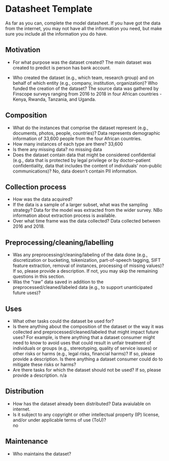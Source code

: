 # Datasheet Template

As far as you can, complete the model datasheet. If you have got the data from the internet, you may not have all the information you need, but make sure you include all the information you do have. 

## Motivation

- For what purpose was the dataset created? 
The main dataset was created to predict is person has bank account.

- Who created the dataset (e.g., which team, research group) and on behalf of which entity (e.g., company, institution, organization)? Who funded the creation of the dataset?
The source data was gathered by Finscope surveys ranging from 2016 to 2018 in four African countries - Kenya, Rwanda, Tanzania, and Uganda.
 
## Composition

- What do the instances that comprise the dataset represent (e.g., documents, photos, people, countries)? 
Data represents demographic information of 33,600 people from the four African countries.
- How many instances of each type are there? 
33,600
- Is there any missing data?
no missing data
- Does the dataset contain data that might be considered confidential (e.g., data that is protected by legal privilege or by    doctor–patient confidentiality, data that includes the content of individuals’ non-public communications)?
No, data doesn't contain PII information.

## Collection process

- How was the data acquired? 
- If the data is a sample of a larger subset, what was the sampling strategy? 
Data for the model was extracted from the wider survey. NBo information about extraction process is available.
- Over what time frame was the data collected?
Data collected between 2016 and 2018.

## Preprocessing/cleaning/labelling

- Was any preprocessing/cleaning/labeling of the data done (e.g., discretization or bucketing, tokenization, part-of-speech tagging, SIFT feature extraction, removal of instances, processing of missing values)? If so, please provide a description. If not, you may skip the remaining questions in this section. 
- Was the “raw” data saved in addition to the preprocessed/cleaned/labeled data (e.g., to support unanticipated future uses)? 
 
## Uses

- What other tasks could the dataset be used for? 
- Is there anything about the composition of the dataset or the way it was collected and preprocessed/cleaned/labeled that might impact future uses? For example, is there anything that a dataset consumer might need to know to avoid uses that could result in unfair treatment of individuals or groups (e.g., stereotyping, quality of service issues) or other risks or harms (e.g., legal risks, financial harms)? If so, please provide a description. Is there anything a dataset consumer could do to mitigate these risks or harms? 
- Are there tasks for which the dataset should not be used? If so, please provide a description.
n/a
## Distribution

- How has the dataset already been distributed? 
Data avaiulable on internet.
- Is it subject to any copyright or other intellectual property (IP) license, and/or under applicable terms of use (ToU)?  
no
## Maintenance

- Who maintains the dataset?

